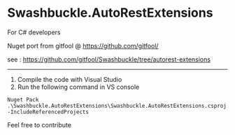 # Swashbuckle.AutoRestExtensions
For C# developers

Nuget port from gitfool @ https://github.com/gitfool/

see : https://github.com/gitfool/Swashbuckle/tree/autorest-extensions
*** 
1. Compile the code with Visual Studio
2. Run the following command in VS console
```
Nuget Pack .\Swashbuckle.AutoRestExtensions\Swashbuckle.AutoRestExtensions.csproj -IncludeReferencedProjects
```

Feel free to contribute